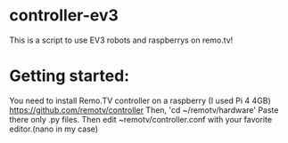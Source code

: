 # controller-ev3
This is a script to use EV3 robots and raspberrys on remo.tv!
# **Getting started:**
You need to install Remo.TV controller on a raspberry (I used Pi 4 4GB)
https://github.com/remotv/controller
Then, 'cd ~/remotv/hardware'
Paste there only .py files.
Then edit ~remotv/controller.conf with your favorite editor.(nano in my case)
